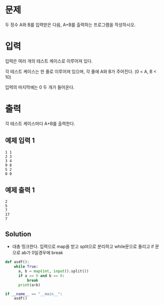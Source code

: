 # 문제
두 정수 A와 B를 입력받은 다음, A+B를 출력하는 프로그램을 작성하시오.

# 입력
입력은 여러 개의 테스트 케이스로 이루어져 있다.

각 테스트 케이스는 한 줄로 이루어져 있으며, 각 줄에 A와 B가 주어진다. (0 < A, B < 10)

입력의 마지막에는 0 두 개가 들어온다.

# 출력
각 테스트 케이스마다 A+B를 출력한다.

## 예제 입력 1 
```
1 1
2 3
3 4
9 8
5 2
0 0
```
## 예제 출력 1 
```
2
5
7
17
7
```
## Solution
- 대충 띵크한다. 입력으로 map을 받고 split으로 분리하고 while문으로 돌리고 if 문으로 ab가 0일경우에 break
```python
def asdf():
    while True:
      a, b = map(int, input().split())
      if a == 0 and b == 0:
          break
      print(a+b)

if __name__ == "__main__":
    asdf()
```
